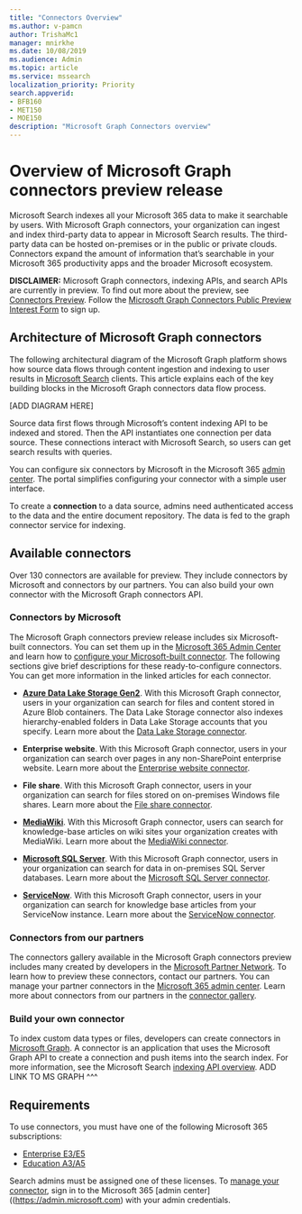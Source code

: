 ```yaml
---
title: "Connectors Overview"
ms.author: v-pamcn
author: TrishaMc1
manager: mnirkhe
ms.date: 10/08/2019
ms.audience: Admin
ms.topic: article
ms.service: mssearch
localization_priority: Priority
search.appverid:
- BFB160
- MET150
- MOE150
description: "Microsoft Graph Connectors overview"
---
```


# Overview of Microsoft Graph connectors preview release
Microsoft Search indexes all your Microsoft 365 data to make it searchable by users. With Microsoft Graph connectors, your organization can ingest and index third-party data to appear in Microsoft Search results. The third-party data can be hosted on-premises or in the public or private clouds. Connectors expand the amount of information that’s searchable in your Microsoft 365 productivity apps and the broader Microsoft ecosystem.

**DISCLAIMER:** Microsoft Graph connectors, indexing APIs, and search APIs are currently in preview. To find out more about the preview, see [Connectors Preview](connectors-preview.md). Follow the [Microsoft Graph Connectors Public Preview Interest Form]( https://forms.office.com/Pages/ResponsePage.aspx?id=v4j5cvGGr0GRqy180BHbRxWYgu82J_RFnMMATAS6_chUNVYwNU1CMDNZUDBSSDZKWVo2RDJDRjRLQi4u) to sign up.

## Architecture of Microsoft Graph connectors
The following architectural diagram of the Microsoft Graph platform shows how source data flows through content ingestion and indexing to user results in [Microsoft Search](https://docs.microsoft.com/microsoftsearch/overview-microsoft-search) clients.  This article explains each of the key building blocks in the Microsoft Graph connectors data flow process.

[ADD DIAGRAM HERE]

Source data first flows through Microsoft’s content indexing API to be indexed and stored. Then the API instantiates one connection per data source. These connections interact with Microsoft Search, so users can get search results with queries.

You can configure six connectors by Microsoft in the Microsoft 365 [admin center](https://admin.microsoft.com). The portal simplifies configuring your connector with a simple user interface.

To create a **connection** to a data source, admins need authenticated access to the data and the entire document repository. The data is fed to the graph connector service for indexing.

## Available connectors
Over 130 connectors are available for preview. They include connectors by Microsoft and connectors by our partners. You can also build your own connector with the Microsoft Graph connectors API.

### Connectors by Microsoft
The Microsoft Graph connectors preview release includes six Microsoft-built connectors. You can set them up in the [Microsoft 365 Admin Center](https://admin.microsoft.com) and learn how to [configure your Microsoft-built connector](configure-connector.md). 
The following sections give brief descriptions for these ready-to-configure connectors. You can get more information in the linked articles for each connector.

- **[Azure Data Lake Storage Gen2](https://docs.microsoft.com/en-us/azure/storage/blobs/data-lake-storage-introduction)**. With this Microsoft Graph connector, users in your organization can search for files and content stored in Azure Blob containers. The Data Lake Storage connector also indexes hierarchy-enabled folders in Data Lake Storage accounts that you specify.
Learn more about the [Data Lake Storage connector](azure-data-lake-connector.md).

- **Enterprise website**. With this Microsoft Graph connector, users in your organization can search over pages in any non-SharePoint enterprise website.
Learn more about the [Enterprise website connector](enterprise-web-connector.md).

- **File share**. With this Microsoft Graph connector, users in your organization can search for files stored on on-premises Windows file shares.
Learn more about the [File share connector](file-share-connector.md).

- **[MediaWiki](https://www.mediawiki.org/wiki/MediaWiki)**. With this Microsoft Graph connector, users can search for knowledge-base articles on wiki sites your organization creates with MediaWiki.
Learn more about the [MediaWiki connector](mediawiki-connector.md).

- **[Microsoft SQL Server](https://www.microsoft.com/en-us/sql-server/sql-server-2017)**. With this Microsoft Graph connector, users in your organization can search for data in on-premises SQL Server databases.
Learn more about the [Microsoft SQL Server connector](MSSQL-connector.md).

- **[ServiceNow](https://www.servicenow.com)**. With this Microsoft Graph connector, users in your organization can search for knowledge base articles from your ServiceNow instance.
Learn more about the [ServiceNow connector](servicenow-connector.md).

### Connectors from our partners
The connectors gallery available in the Microsoft Graph connectors preview includes many created by developers in the [Microsoft Partner Network](https://partner.microsoft.com/en-US/). To learn how to preview these connectors, contact our partners. You can manage your partner connectors in the [Microsoft 365 admin center](https://admin.microsoft.com).
Learn more about connectors from our partners in the [connector gallery](connectors-catalog.md).

### Build your own connector
To index custom data types or files, developers can create connectors in [Microsoft Graph](https://developer.microsoft.com/graph/). A connector is an application that uses the Microsoft Graph API to create a connection and push items into the search index. For more information, see the Microsoft Search [indexing API overview](). 
ADD LINK TO MS GRAPH ^^^

## Requirements
To use connectors, you must have one of the following Microsoft 365 subscriptions:
- [Enterprise E3/E5](https://www.microsoft.com/en-us/microsoft-365/compare-all-microsoft-365-plans)
- [Education A3/A5](https://www.microsoft.com/en-us/microsoft-365/academic/compare-office-365-education-plans?activetab=tab:primaryr1)

Search admins must be assigned one of these licenses. To [manage your connector](manage-connector.md), sign in to the Microsoft 365 [admin center]((https://admin.microsoft.com) with your admin credentials.
